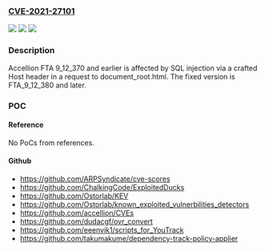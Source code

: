 ### [CVE-2021-27101](https://cve.mitre.org/cgi-bin/cvename.cgi?name=CVE-2021-27101)
![](https://img.shields.io/static/v1?label=Product&message=n%2Fa&color=blue)
![](https://img.shields.io/static/v1?label=Version&message=n%2Fa&color=blue)
![](https://img.shields.io/static/v1?label=Vulnerability&message=n%2Fa&color=brighgreen)

### Description

Accellion FTA 9_12_370 and earlier is affected by SQL injection via a crafted Host header in a request to document_root.html. The fixed version is FTA_9_12_380 and later.

### POC

#### Reference
No PoCs from references.

#### Github
- https://github.com/ARPSyndicate/cve-scores
- https://github.com/ChalkingCode/ExploitedDucks
- https://github.com/Ostorlab/KEV
- https://github.com/Ostorlab/known_exploited_vulnerbilities_detectors
- https://github.com/accellion/CVEs
- https://github.com/dudacgf/ovr_convert
- https://github.com/eeenvik1/scripts_for_YouTrack
- https://github.com/takumakume/dependency-track-policy-applier

